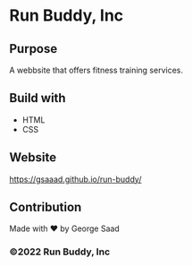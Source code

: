 # Run Buddy, Inc

## Purpose

A webbsite that offers fitness training services.

## Build with

- HTML
- CSS

## Website

https://gsaaad.github.io/run-buddy/

## Contribution

Made with ❤️ by George Saad

### ©️2022 Run Buddy, Inc
